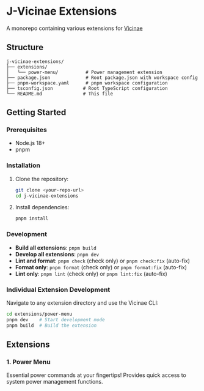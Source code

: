 # J-Vicinae Extensions

A monorepo containing various extensions for [Vicinae](https://github.com/vicinaehq/vicinae)

## Structure

```
j-vicinae-extensions/
├── extensions/
│   └── power-menu/          # Power management extension
├── package.json             # Root package.json with workspace config
├── pnpm-workspace.yaml      # pnpm workspace configuration
├── tsconfig.json           # Root TypeScript configuration
└── README.md               # This file
```

## Getting Started

### Prerequisites

- Node.js 18+
- pnpm

### Installation

1. Clone the repository:
   ```bash
   git clone <your-repo-url>
   cd j-vicinae-extensions
   ```

2. Install dependencies:
   ```bash
   pnpm install
   ```

### Development

- **Build all extensions**: `pnpm build`
- **Develop all extensions**: `pnpm dev`
- **Lint and format**: `pnpm check` (check only) or `pnpm check:fix` (auto-fix)
- **Format only**: `pnpm format` (check only) or `pnpm format:fix` (auto-fix)
- **Lint only**: `pnpm lint` (check only) or `pnpm lint:fix` (auto-fix)

### Individual Extension Development

Navigate to any extension directory and use the Vicinae CLI:

```bash
cd extensions/power-menu
pnpm dev    # Start development mode
pnpm build  # Build the extension
```

## Extensions

### 1. Power Menu
Essential power commands at your fingertips! Provides quick access to system power management functions.